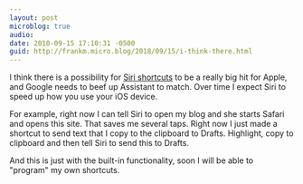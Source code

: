 ```yaml
---
layout: post
microblog: true
audio: 
date: 2018-09-15 17:10:31 -0500
guid: http://frankm.micro.blog/2018/09/15/i-think-there.html
---
```

I think there is a possibility for [Siri shortcuts](https://9to5mac.com/guides/siri-shortcuts/) to be a really big hit for Apple, and Google needs to beef up Assistant to match. Over time I expect Siri to speed up how you use your iOS device. 

For example, right now I can tell Siri to open my blog and she starts Safari and opens this site. That saves me several taps. Right now I just made a shortcut to send text that I copy to the clipboard to Drafts. Highlight, copy to clipboard and then tell Siri to send this to Drafts. 

And this is just with the built-in functionality, soon I will be able to "program" my own shortcuts. 

